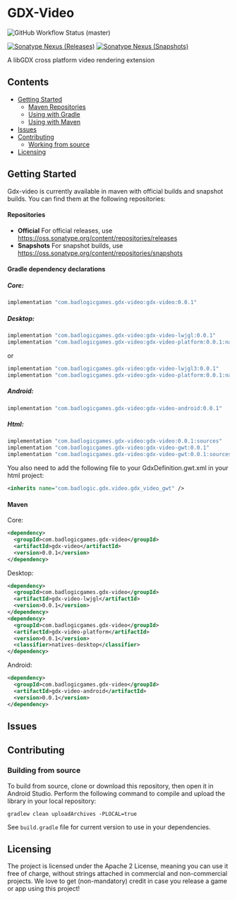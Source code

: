 # GDX-Video

![GitHub Workflow Status (master)](https://img.shields.io/github/workflow/status/libgdx/gdx-video/Java%20CI%20with%20Gradle/master?label=master)

[![Sonatype Nexus (Releases)](https://img.shields.io/nexus/r/com.badlogicgames.gdx-video/gdx-video?nexusVersion=2&server=https%3A%2F%2Foss.sonatype.org&label=release)](https://search.maven.org/artifact/com.badlogicgames.gdx-video/gdx-video)
[![Sonatype Nexus (Snapshots)](https://img.shields.io/nexus/s/com.badlogicgames.gdx-video/gdx-video?server=https%3A%2F%2Foss.sonatype.org&label=snapshot)](https://oss.sonatype.org/#nexus-search;gav~com.badlogicgames.gdx-video~gdx-video~~~~kw,versionexpand)

A libGDX cross platform video rendering extension

## Contents
* [Getting Started](#getting-started)
  * [Maven Repositories](#repositories)
  * [Using with Gradle](#gradle-dependency-declarations)
  * [Using with Maven](#maven-dependency-declarations)
* [Issues](#issues)
* [Contributing](#contributing)
  * [Working from source](#working-from-source)
* [Licensing](#licensing)

## Getting Started

Gdx-video is currently available in maven with official builds and snapshot builds. You can find them at the following repositories:

#### Repositories

* **Official**  For official releases, use https://oss.sonatype.org/content/repositories/releases
* **Snapshots** For snapshot builds, use https://oss.sonatype.org/content/repositories/snapshots

#### Gradle dependency declarations
##### Core:
```groovy
implementation "com.badlogicgames.gdx-video:gdx-video:0.0.1"
```
##### Desktop:
```groovy
implementation "com.badlogicgames.gdx-video:gdx-video-lwjgl:0.0.1"
implementation "com.badlogicgames.gdx-video:gdx-video-platform:0.0.1:natives-desktop"
```
or
```groovy
implementation "com.badlogicgames.gdx-video:gdx-video-lwjgl3:0.0.1"
implementation "com.badlogicgames.gdx-video:gdx-video-platform:0.0.1:natives-desktop"
```

##### Android:
```groovy
implementation "com.badlogicgames.gdx-video:gdx-video-android:0.0.1"
```

##### Html:

```groovy
implementation "com.badlogicgames.gdx-video:gdx-video:0.0.1:sources"
implementation "com.badlogicgames.gdx-video:gdx-video-gwt:0.0.1"
implementation "com.badlogicgames.gdx-video:gdx-video-gwt:0.0.1:sources"
```
You also need to add the following file to your GdxDefinition.gwt.xml in your html project:
`````xml
<inherits name="com.badlogic.gdx.video.gdx_video_gwt" />
`````
#### Maven
Core:
```xml
<dependency>
  <groupId>com.badlogicgames.gdx-video</groupId>
  <artifactId>gdx-video</artifactId>
  <version>0.0.1</version>
</dependency>
```
Desktop:
```xml
<dependency>
  <groupId>com.badlogicgames.gdx-video</groupId>
  <artifactId>gdx-video-lwjgl</artifactId>
  <version>0.0.1</version>
</dependency>
<dependency>
  <groupId>com.badlogicgames.gdx-video</groupId>
  <artifactId>gdx-video-platform</artifactId>
  <version>0.0.1</version>
  <classifier>natives-desktop</classifier>
</dependency>
```
Android:
```xml
<dependency>
  <groupId>com.badlogicgames.gdx-video</groupId>
  <artifactId>gdx-video-android</artifactId>
  <version>0.0.1</version>
</dependency>
```
## Issues


## Contributing

### Building from source
To build from source, clone or download this repository, then open it in Android Studio. Perform the following command to compile and upload the library in your local repository:

    gradlew clean uploadArchives -PLOCAL=true

See `build.gradle` file for current version to use in your dependencies.

## Licensing
The project is licensed under the Apache 2 License, meaning you can use it free of charge, without strings attached in commercial and non-commercial projects. We love to get (non-mandatory) credit in case you release a game or app using this project!
